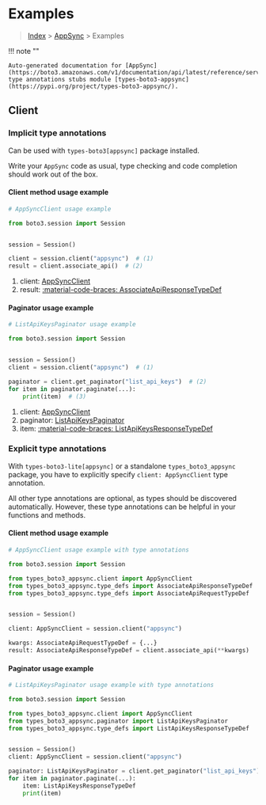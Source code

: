 # Examples

> [Index](../README.md) > [AppSync](./README.md) > Examples

!!! note ""

    Auto-generated documentation for [AppSync](https://boto3.amazonaws.com/v1/documentation/api/latest/reference/services/appsync.html#appsync)
    type annotations stubs module [types-boto3-appsync](https://pypi.org/project/types-boto3-appsync/).

## Client

### Implicit type annotations

Can be used with `types-boto3[appsync]` package installed.

Write your `AppSync` code as usual,
type checking and code completion should work out of the box.


#### Client method usage example

```python
# AppSyncClient usage example

from boto3.session import Session


session = Session()

client = session.client("appsync")  # (1)
result = client.associate_api()  # (2)
```

1. client: [AppSyncClient](./client.md)
2. result: [:material-code-braces: AssociateApiResponseTypeDef](./type_defs.md#associateapiresponsetypedef)



#### Paginator usage example

```python
# ListApiKeysPaginator usage example

from boto3.session import Session


session = Session()
client = session.client("appsync")  # (1)

paginator = client.get_paginator("list_api_keys")  # (2)
for item in paginator.paginate(...):
    print(item)  # (3)
```

1. client: [AppSyncClient](./client.md)
2. paginator: [ListApiKeysPaginator](./paginators.md#listapikeyspaginator)
3. item: [:material-code-braces: ListApiKeysResponseTypeDef](./type_defs.md#listapikeysresponsetypedef)




### Explicit type annotations

With `types-boto3-lite[appsync]`
or a standalone `types_boto3_appsync` package, you have to explicitly specify `client: AppSyncClient` type annotation.

All other type annotations are optional, as types should be discovered automatically.
However, these type annotations can be helpful in your functions and methods.


#### Client method usage example

```python
# AppSyncClient usage example with type annotations

from boto3.session import Session

from types_boto3_appsync.client import AppSyncClient
from types_boto3_appsync.type_defs import AssociateApiResponseTypeDef
from types_boto3_appsync.type_defs import AssociateApiRequestTypeDef


session = Session()

client: AppSyncClient = session.client("appsync")

kwargs: AssociateApiRequestTypeDef = {...}
result: AssociateApiResponseTypeDef = client.associate_api(**kwargs)
```



#### Paginator usage example

```python
# ListApiKeysPaginator usage example with type annotations

from boto3.session import Session

from types_boto3_appsync.client import AppSyncClient
from types_boto3_appsync.paginator import ListApiKeysPaginator
from types_boto3_appsync.type_defs import ListApiKeysResponseTypeDef


session = Session()
client: AppSyncClient = session.client("appsync")

paginator: ListApiKeysPaginator = client.get_paginator("list_api_keys")
for item in paginator.paginate(...):
    item: ListApiKeysResponseTypeDef
    print(item)
```




